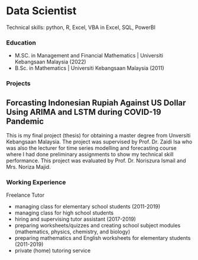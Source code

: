 # Data Scientist
Technical skills: python, R, Excel, VBA in Excel, SQL, PowerBI

### Education
- M.SC. in Management and Financial Mathematics | Universiti Kebangsaan Malaysia (2022)
- B.Sc. in Mathematics | Universiti Kebangsaan Malaysia (2011)

### Projects
## Forcasting Indonesian Rupiah Against US Dollar Using ARIMA and LSTM during COVID-19 Pandemic
This is my final project (thesis) for obtaining a master degree from Unversiti Kebangsaan Malaysia. The project was supervised by Prof. Dr. Zaidi Isa who was also the lecturer for time series modelling and forecasting course where I had done preliminary assignments to show my technical skill performance. This project was evaluated by Prof. Dr. Noriszura Ismail and Mrs. Noriza Majid. 

### Working Experience
Freelance Tutor
- managing class for elementary school students (2011-2019)
- managing class for high school students
- hiring and supervising tutor assistant (2017-2019)
- preparing worksheets/quizzes and creating school subject modules (mathematics, physics, chemistry, and biology)
- preparing mathematics and English worksheets for elementary students (2011-2019)
- private (home) tutoring service

